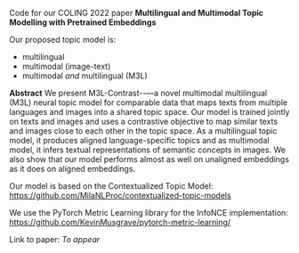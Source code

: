 Code for our COLING 2022 paper **Multilingual and Multimodal Topic Modelling with Pretrained Embeddings**

Our proposed topic model is:
- multilingual 
- multimodal (image-text) 
- multimodal *and* multilingual (M3L)

**Abstract**
We present M3L-Contrast--—a novel multimodal multilingual (M3L) neural topic model for comparable data that maps texts from multiple languages and images into a shared topic space. Our model is trained jointly on texts and images and uses a contrastive objective to map similar texts and images close to each other in the topic space. As a multilingual topic model, it produces aligned language-specific topics and as multimodal model, it infers textual representations of semantic concepts in images. We also show that our model performs almost as well on unaligned embeddings as it does on aligned embeddings.

Our model is based on the Contextualized Topic Model: https://github.com/MilaNLProc/contextualized-topic-models

We use the PyTorch Metric Learning library for the InfoNCE implementation: https://github.com/KevinMusgrave/pytorch-metric-learning/

Link to paper: *To appear*
